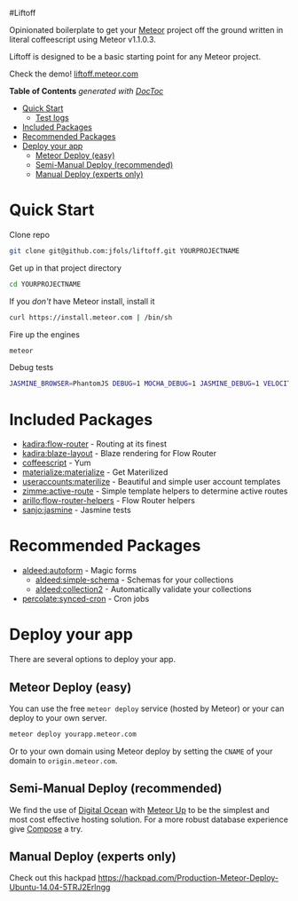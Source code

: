 #Liftoff

Opinionated boilerplate to get your [Meteor](https://meteor.com) project off the ground written in literal coffeescript using Meteor v1.1.0.3.

Liftoff is designed to be a basic starting point for any Meteor project.

Check the demo! [liftoff.meteor.com](http://liftoff.meteor.com)

<!-- START doctoc generated TOC please keep comment here to allow auto update -->
<!-- DON'T EDIT THIS SECTION, INSTEAD RE-RUN doctoc TO UPDATE -->
**Table of Contents**  *generated with [DocToc](https://github.com/thlorenz/doctoc)*

- [Quick Start](#quick-start)
  - [Test logs](#test-logs)
- [Included Packages](#included-packages)
- [Recommended Packages](#recommended-packages)
- [Deploy your app](#deploy-your-app)
  - [Meteor Deploy (easy)](#meteor-deploy-easy)
  - [Semi-Manual Deploy (recommended)](#semi-manual-deploy-recommended)
  - [Manual Deploy (experts only)](#manual-deploy-experts-only)

<!-- END doctoc generated TOC please keep comment here to allow auto update -->

# Quick Start

Clone repo

```sh
git clone git@github.com:jfols/liftoff.git YOURPROJECTNAME
```

Get up in that project directory

```sh
cd YOURPROJECTNAME
```

If you *don't* have Meteor install, install it

```sh
curl https://install.meteor.com | /bin/sh
```

Fire up the engines

```sh
meteor
```

Debug tests
```sh
JASMINE_BROWSER=PhantomJS DEBUG=1 MOCHA_DEBUG=1 JASMINE_DEBUG=1 VELOCITY_DEBUG=1 VELOCITY_DEBUG_MIRROR=1 meteor
```

# Included Packages

- [kadira:flow-router](https://atmospherejs.com/kadira/flow-router) - Routing at its finest
- [kadira:blaze-layout](https://atmospherejs.com/kadira/blaze-layout) - Blaze rendering for Flow Router
- [coffeescript](https://atmospherejs.com/meteor/coffeescript) - Yum
- [materialize:materialize](https://atmospherejs.com/materialize/materialize) - Get Materilized
- [useraccounts:materilize](https://atmospherejs.com/useraccounts/materialize) - Beautiful and simple user account templates
- [zimme:active-route](https://atmospherejs.com/zimme/active-route) - Simple template helpers to determine active routes
- [arillo:flow-router-helpers](https://atmospherejs.com/fortawesome/fontawesome) - Flow Router helpers
- [sanjo:jasmine](https://atmospherejs.com/sanjo/jasmine) - Jasmine tests

# Recommended Packages

- [aldeed:autoform](https://atmospherejs.com/aldeed/autoform) - Magic forms
  - [aldeed:simple-schema](https://atmospherejs.com/aldeed/simple-schema) - Schemas for your collections
  - [aldeed:collection2](https://atmospherejs.com/aldeed/collection2) - Automatically validate your collections
- [percolate:synced-cron](https://atmospherejs.com/percolate/synced-cron) - Cron jobs

# Deploy your app

There are several options to deploy your app.

## Meteor Deploy (easy)

You can use the free `meteor deploy` service (hosted by Meteor) or your can deploy to your own server.

```sh
meteor deploy yourapp.meteor.com
```

Or to your own domain using Meteor deploy by setting the `CNAME` of your domain to `origin.meteor.com`.

## Semi-Manual Deploy (recommended)

We find the use of [Digital Ocean](https://www.digitalocean.com/?refcode=c7c4c94c1222) with [Meteor Up](https://github.com/arunoda/meteor-up/) to be the simplest and most cost effective hosting solution.
For a more robust database experience give [Compose](https://www.compose.io/mongodb/) a try.

## Manual Deploy (experts only)

Check out this hackpad https://hackpad.com/Production-Meteor-Deploy-Ubuntu-14.04-5TRJ2Erlngg
